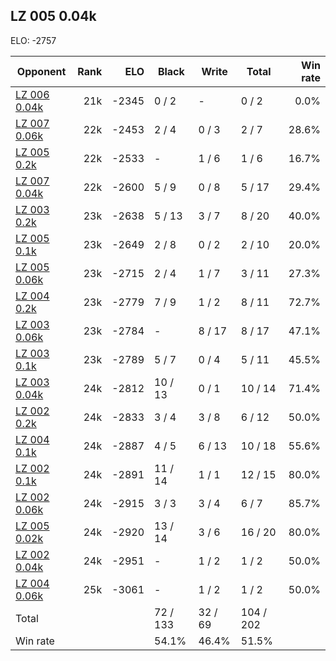 ## LZ 005 0.04k ##

ELO: -2757

Opponent | Rank | ELO | Black | Write | Total | Win rate
---------|-----:|----:|-------|-------|-------|-------:
[LZ 006 0.04k](LZ%20006%200.04k.md) | 21k | -2345 | 0 / 2 | - | 0 / 2 | 0.0%
[LZ 007 0.06k](LZ%20007%200.06k.md) | 22k | -2453 | 2 / 4 | 0 / 3 | 2 / 7 | 28.6%
[LZ 005 0.2k](LZ%20005%200.2k.md) | 22k | -2533 | - | 1 / 6 | 1 / 6 | 16.7%
[LZ 007 0.04k](LZ%20007%200.04k.md) | 22k | -2600 | 5 / 9 | 0 / 8 | 5 / 17 | 29.4%
[LZ 003 0.2k](LZ%20003%200.2k.md) | 23k | -2638 | 5 / 13 | 3 / 7 | 8 / 20 | 40.0%
[LZ 005 0.1k](LZ%20005%200.1k.md) | 23k | -2649 | 2 / 8 | 0 / 2 | 2 / 10 | 20.0%
[LZ 005 0.06k](LZ%20005%200.06k.md) | 23k | -2715 | 2 / 4 | 1 / 7 | 3 / 11 | 27.3%
[LZ 004 0.2k](LZ%20004%200.2k.md) | 23k | -2779 | 7 / 9 | 1 / 2 | 8 / 11 | 72.7%
[LZ 003 0.06k](LZ%20003%200.06k.md) | 23k | -2784 | - | 8 / 17 | 8 / 17 | 47.1%
[LZ 003 0.1k](LZ%20003%200.1k.md) | 23k | -2789 | 5 / 7 | 0 / 4 | 5 / 11 | 45.5%
[LZ 003 0.04k](LZ%20003%200.04k.md) | 24k | -2812 | 10 / 13 | 0 / 1 | 10 / 14 | 71.4%
[LZ 002 0.2k](LZ%20002%200.2k.md) | 24k | -2833 | 3 / 4 | 3 / 8 | 6 / 12 | 50.0%
[LZ 004 0.1k](LZ%20004%200.1k.md) | 24k | -2887 | 4 / 5 | 6 / 13 | 10 / 18 | 55.6%
[LZ 002 0.1k](LZ%20002%200.1k.md) | 24k | -2891 | 11 / 14 | 1 / 1 | 12 / 15 | 80.0%
[LZ 002 0.06k](LZ%20002%200.06k.md) | 24k | -2915 | 3 / 3 | 3 / 4 | 6 / 7 | 85.7%
[LZ 005 0.02k](LZ%20005%200.02k.md) | 24k | -2920 | 13 / 14 | 3 / 6 | 16 / 20 | 80.0%
[LZ 002 0.04k](LZ%20002%200.04k.md) | 24k | -2951 | - | 1 / 2 | 1 / 2 | 50.0%
[LZ 004 0.06k](LZ%20004%200.06k.md) | 25k | -3061 | - | 1 / 2 | 1 / 2 | 50.0%
Total | | | 72 / 133 | 32 / 69 | 104 / 202 | 
Win rate| | | 54.1% | 46.4% | 51.5% | 
